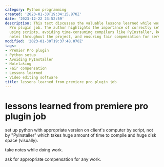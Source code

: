 ```yaml
---
category: Python programming
created: '2023-01-30T19:34:15.870Z'
date: '2023-12-22 23:52:59'
description: This text discusses the valuable lessons learned while working on a Premier
  Pro plugin job. The author highlights the importance of correctly setting up Python
  using scripts, avoiding time-consuming compilers like PyInstaller, keeping detailed
  notes throughout the project, and ensuring fair compensation for services provided.
modified: '2023-01-30T19:37:48.070Z'
tags:
- Premier Pro plugin
- Python setup
- Avoiding PyInstaller
- Notetaking
- Fair compensation
- Lessons learned
- Video editing software
title: lessons learned from premiere pro plugin job
---
```


# lessons learned from premiere pro plugin job

set up python with appropriate version on client's computer by script, not by "PyInstaller" which takes huge amount of time to compile and huge disk space (visually).

take notes while doing work.

ask for appropriate compensation for any work.

